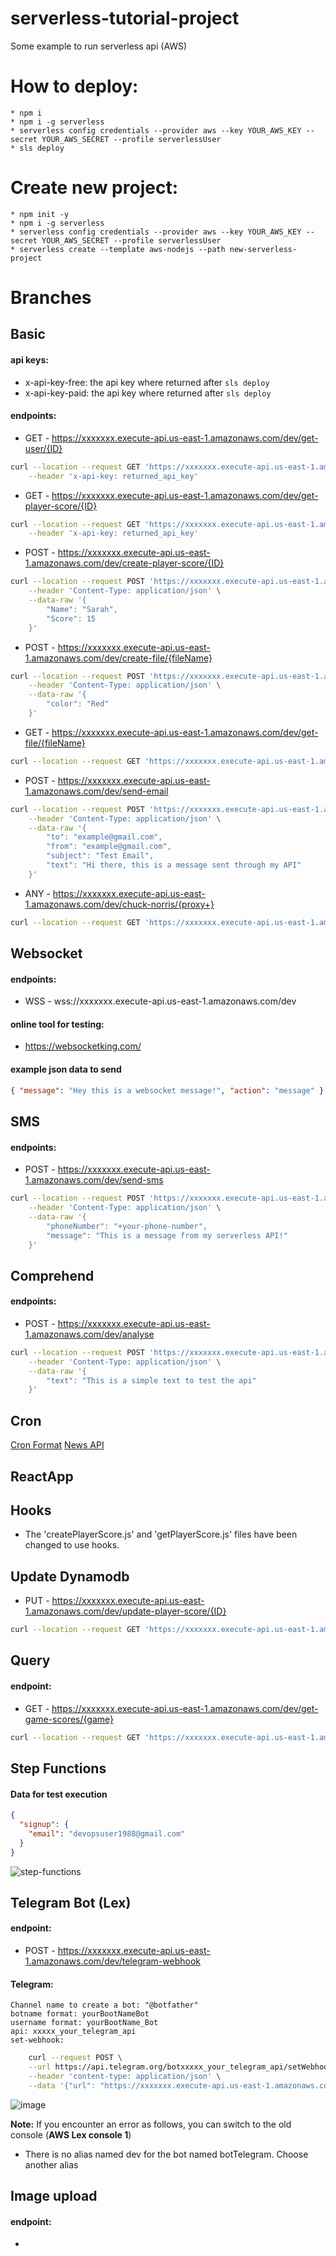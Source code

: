# serverless-tutorial-project

Some example to run serverless api (AWS)

# How to deploy:

    * npm i
    * npm i -g serverless
    * serverless config credentials --provider aws --key YOUR_AWS_KEY --secret YOUR_AWS_SECRET --profile serverlessUser
    * sls deploy

# Create new project:

    * npm init -y
    * npm i -g serverless
    * serverless config credentials --provider aws --key YOUR_AWS_KEY --secret YOUR_AWS_SECRET --profile serverlessUser
    * serverless create --template aws-nodejs --path new-serverless-project

# Branches

## Basic

#### api keys:

- x-api-key-free: the api key where returned after `sls deploy`
- x-api-key-paid: the api key where returned after `sls deploy`

#### endpoints:

- GET - https://xxxxxxx.execute-api.us-east-1.amazonaws.com/dev/get-user/{ID}

```bash
curl --location --request GET 'https://xxxxxxx.execute-api.us-east-1.amazonaws.com/dev/get-user/1234' \
    --header 'x-api-key: returned_api_key'
```

- GET - https://xxxxxxx.execute-api.us-east-1.amazonaws.com/dev/get-player-score/{ID}

```bash
curl --location --request GET 'https://xxxxxxx.execute-api.us-east-1.amazonaws.com/dev/get-user/1234' \
    --header 'x-api-key: returned_api_key'
```

- POST - https://xxxxxxx.execute-api.us-east-1.amazonaws.com/dev/create-player-score/{ID}

```bash
curl --location --request POST 'https://xxxxxxx.execute-api.us-east-1.amazonaws.com/dev/create-player-score/4521545' \
    --header 'Content-Type: application/json' \
    --data-raw '{
        "Name": "Sarah",
        "Score": 15
    }'
```

- POST - https://xxxxxxx.execute-api.us-east-1.amazonaws.com/dev/create-file/{fileName}

```bash
curl --location --request POST 'https://xxxxxxx.execute-api.us-east-1.amazonaws.com/dev/create-file/car2.json' \
    --header 'Content-Type: application/json' \
    --data-raw '{
        "color": "Red"
    }'
```

- GET - https://xxxxxxx.execute-api.us-east-1.amazonaws.com/dev/get-file/{fileName}

```bash
curl --location --request GET 'https://xxxxxxx.execute-api.us-east-1.amazonaws.com/dev/get-file/car2.json'
```

- POST - https://xxxxxxx.execute-api.us-east-1.amazonaws.com/dev/send-email

```bash
curl --location --request POST 'https://xxxxxxx.execute-api.us-east-1.amazonaws.com/dev/send-email' \
    --header 'Content-Type: application/json' \
    --data-raw '{
        "to": "example@gmail.com",
        "from": "example@gmail.com",
        "subject": "Test Email",
        "text": "Hi there, this is a message sent through my API"
    }'
```

- ANY - https://xxxxxxx.execute-api.us-east-1.amazonaws.com/dev/chuck-norris/{proxy+}

```bash
curl --location --request GET 'https://xxxxxxx.execute-api.us-east-1.amazonaws.com/dev/chuck-norris/ANY'
```

## Websocket

#### endpoints:

- WSS - wss://xxxxxxx.execute-api.us-east-1.amazonaws.com/dev

#### online tool for testing:

- https://websocketking.com/

#### example json data to send

```json
{ "message": "Hey this is a websocket message!", "action": "message" }
```

## SMS

#### endpoints:

- POST - https://xxxxxxx.execute-api.us-east-1.amazonaws.com/dev/send-sms

```bash
curl --location --request POST 'https://xxxxxxx.execute-api.us-east-1.amazonaws.com/dev/send-sms' \
    --header 'Content-Type: application/json' \
    --data-raw '{
        "phoneNumber": "+your-phone-number",
        "message": "This is a message from my serverless API!"
    }'
```

## Comprehend

#### endpoints:

- POST - https://xxxxxxx.execute-api.us-east-1.amazonaws.com/dev/analyse

```bash
curl --location --request POST 'https://xxxxxxx.execute-api.us-east-1.amazonaws.com/dev/analyse' \
    --header 'Content-Type: application/json' \
    --data-raw '{
        "text": "This is a simple text to test the api"
    }'
```

## Cron

[Cron Format](https://docs.aws.amazon.com/eventbridge/latest/userguide/eb-cron-expressions.html)
[News API](https://newsapi.org/)

## ReactApp

## Hooks

- The 'createPlayerScore.js' and 'getPlayerScore.js' files have been changed to use hooks.

## Update Dynamodb

- PUT - https://xxxxxxx.execute-api.us-east-1.amazonaws.com/dev/update-player-score/{ID}
```bash
curl --location --request GET 'https://xxxxxxx.execute-api.us-east-1.amazonaws.com/dev/get-player-score/1234'
```

## Query

#### endpoint:

- GET - https://xxxxxxx.execute-api.us-east-1.amazonaws.com/dev/get-game-scores/{game}
```bash
curl --location --request GET 'https://xxxxxxx.execute-api.us-east-1.amazonaws.com/dev/get-game-scores/gamename'
```

## Step Functions

#### Data for test execution
```json
{
  "signup": {
    "email": "devopsuser1988@gmail.com"
  }
}
```

![step-functions](https://github.com/MahdadGhasemian/serverless-tutorial-project/assets/48379992/6dedbdcd-0ced-4ca4-a453-f276f1263e37)


## Telegram Bot (Lex)

#### endpoint:

- POST - https://xxxxxxx.execute-api.us-east-1.amazonaws.com/dev/telegram-webhook

#### Telegram:
    Channel name to create a bot: "@botfather"
    botname format: yourBootNameBot
    username format: yourBootName_Bot
    api: xxxxx_your_telegram_api
    set-webhook:
```bash
    curl --request POST \
    --url https://api.telegram.org/botxxxxx_your_telegram_api/setWebhook \
    --header 'content-type: application/json' \
    --data '{"url": "https://xxxxxxx.execute-api.us-east-1.amazonaws.com/dev/telegram-webhook"}'
```

![image](https://github.com/MahdadGhasemian/serverless-tutorial-project/assets/48379992/b71417e1-acdf-4dbc-99ce-ebb8b7196689)

**Note:** If you encounter an error as follows, you can switch to the old console (**AWS Lex console 1**)
-  There is no alias named dev for the bot named botTelegram. Choose another alias

## Image upload

#### endpoint:

- 

